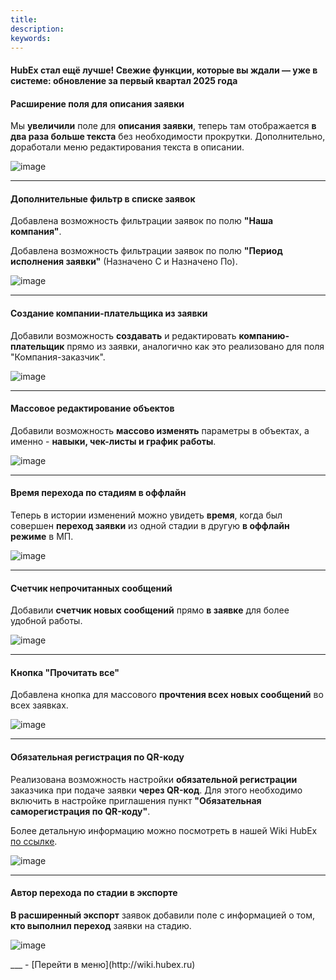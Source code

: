 ```yaml
---
title: 
description: 
keywords: 
---
```


#### HubEx стал ещё лучше! Свежие функции, которые вы ждали &mdash; уже в системе: обновление за первый квартал 2025 года
<html>
<meta charset="utf-8">

</html>
<body>
<div>
<h4>Расширение поля для описания заявки</h4>
<p>Мы <strong>увеличили</strong> поле для <strong>описания заявки</strong>, теперь там отображается <strong>в два раза больше текста</strong> без необходимости прокрутки. Дополнительно, доработали меню редактирования текста в описании.</p>
<p><img src="https://i.ibb.co/fY3fb30y/image.png" alt="image" border="0" /></a></p>
<hr /></div>
<div>
<h4>Дополнительные фильтр в списке заявок</h4>
<p>Добавлена возможность фильтрации заявок по полю <strong>"Наша компания"</strong>.</p>
<p>Добавлена возможность фильтрации заявок по полю <strong>"Период исполнения заявки"</strong> (Назначено С и Назначено По).</p>
<p><img src="https://i.ibb.co/0jFzRh2C/image.png" alt="image" border="0" /></a></p>
<hr /></div>
<div>
<h4>Создание компании-плательщика из заявки</h4>
<p>Добавили возможность <strong>создавать</strong> и редактировать <strong>компанию-плательщик</strong> прямо из заявки, аналогично как это реализовано для поля "Компания-заказчик".</p>
<p><img src="https://i.ibb.co/WNgWbj2g/image.png" alt="image" border="0" /></a></p>
<hr /></div>
<div>
<h4>Массовое редактирование объектов</h4>
<p>Добавили возможность <strong>массово изменять</strong> параметры в объектах, а именно - <strong>навыки, чек-листы и график работы</strong>.</p>
<p><img src="https://i.ibb.co/BWJx8f6/image.png" alt="image" border="0" /></a></p>
<hr /></div>
<div>
<h4>Время перехода по стадиям в оффлайн</h4>
<p>Теперь в истории изменений можно увидеть <strong>время</strong>, когда был совершен <strong>переход заявки</strong> из одной стадии в другую <strong>в оффлайн режиме</strong> в МП.</p>
<p><img src="https://i.ibb.co/35Gftrh7/image.png" alt="image" border="0" /></a></p>
<hr /></div>
<div>
<h4>Счетчик непрочитанных сообщений</h4>
<p>Добавили <strong>счетчик новых сообщений</strong> прямо <strong>в заявке</strong> для более удобной работы.</p>
<p><img src="https://i.ibb.co/YBs8xT4j/image.png" alt="image" border="0" /></a></p>
<hr /></div>
<div>
<h4>Кнопка "Прочитать все"</h4>
<p>Добавлена кнопка для массового <strong>прочтения всех новых сообщений</strong> во всех заявках.</p>
<p><img src="https://i.ibb.co/1tmgznYZ/image.png" alt="image" border="0" /></a></p>
<hr /></div>
<div>
<h4>Обязательная регистрация по QR-коду</h4>
<p>Реализована возможность настройки <strong>обязательной регистрации</strong> заказчика при подаче заявки <strong>через QR-код</strong>. Для этого необходимо включить в настройке приглашения пункт <strong>"Обязательная саморегистрация по QR-коду"</strong>.</p>
<p>Более детальную информацию можно посмотреть в нашей Wiki HubEx <a href="https://wiki.hubex.ru/docs/FAQ/RU/user/CreatingTaskTemplates.html" target="_blank" rel="noopener">по ссылке</a>.</p>
<p><img src="https://i.ibb.co/VWZKSyPx/image.png" alt="image" border="0" /></a></p>
<hr /></div>
<div>
<h4>Автор перехода по стадии в экспорте</h4>
<p><strong>В расширенный экспорт</strong> заявок добавили поле с информацией о том, <strong>кто выполнил переход</strong> заявки на стадию.</p>
<p><img src="https://i.ibb.co/CKJGfsm4/image.png" alt="image" border="0" /></a></p>
</div>
</body>
___
- [Перейти в меню](http://wiki.hubex.ru)
